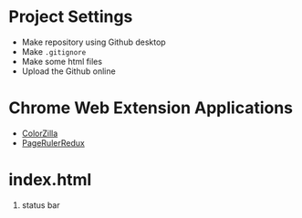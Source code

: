 # Project Settings 
- Make repository using Github desktop
- Make `.gitignore`
- Make some html files
- Upload the Github online
# Chrome Web Extension Applications


- [ColorZilla](https://chrome.google.com/webstore/detail/colorzilla/bhlhnicpbhignbdhedgjhgdocnmhomnp?hl=en)
- [PageRulerRedux](https://chrome.google.com/webstore/detail/page-ruler-redux/giejhjebcalaheckengmchjekofhhmal?hl=en)

# index.html
1. status bar


